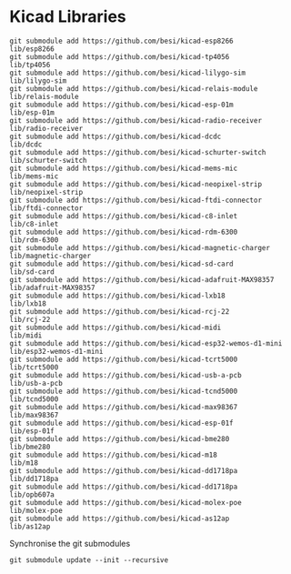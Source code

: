 # Kicad Libraries

    git submodule add https://github.com/besi/kicad-esp8266             lib/esp8266
    git submodule add https://github.com/besi/kicad-tp4056              lib/tp4056
    git submodule add https://github.com/besi/kicad-lilygo-sim          lib/lilygo-sim
    git submodule add https://github.com/besi/kicad-relais-module       lib/relais-module
    git submodule add https://github.com/besi/kicad-esp-01m             lib/esp-01m
    git submodule add https://github.com/besi/kicad-radio-receiver      lib/radio-receiver
    git submodule add https://github.com/besi/kicad-dcdc                lib/dcdc
    git submodule add https://github.com/besi/kicad-schurter-switch     lib/schurter-switch
    git submodule add https://github.com/besi/kicad-mems-mic            lib/mems-mic
    git submodule add https://github.com/besi/kicad-neopixel-strip      lib/neopixel-strip
    git submodule add https://github.com/besi/kicad-ftdi-connector      lib/ftdi-connector
    git submodule add https://github.com/besi/kicad-c8-inlet            lib/c8-inlet
    git submodule add https://github.com/besi/kicad-rdm-6300            lib/rdm-6300
    git submodule add https://github.com/besi/kicad-magnetic-charger    lib/magnetic-charger
    git submodule add https://github.com/besi/kicad-sd-card             lib/sd-card
    git submodule add https://github.com/besi/kicad-adafruit-MAX98357   lib/adafruit-MAX98357
    git submodule add https://github.com/besi/kicad-lxb18               lib/lxb18
    git submodule add https://github.com/besi/kicad-rcj-22              lib/rcj-22
    git submodule add https://github.com/besi/kicad-midi                lib/midi
    git submodule add https://github.com/besi/kicad-esp32-wemos-d1-mini lib/esp32-wemos-d1-mini
    git submodule add https://github.com/besi/kicad-tcrt5000            lib/tcrt5000
    git submodule add https://github.com/besi/kicad-usb-a-pcb           lib/usb-a-pcb
    git submodule add https://github.com/besi/kicad-tcnd5000            lib/tcnd5000
    git submodule add https://github.com/besi/kicad-max98367            lib/max98367
    git submodule add https://github.com/besi/kicad-esp-01f             lib/esp-01f    
    git submodule add https://github.com/besi/kicad-bme280              lib/bme280
    git submodule add https://github.com/besi/kicad-m18                 lib/m18
    git submodule add https://github.com/besi/kicad-dd1718pa            lib/dd1718pa
    git submodule add https://github.com/besi/kicad-dd1718pa            lib/opb607a
    git submodule add https://github.com/besi/kicad-molex-poe           lib/molex-poe
    git submodule add https://github.com/besi/kicad-as12ap              lib/as12ap

Synchronise the git submodules

    git submodule update --init --recursive
